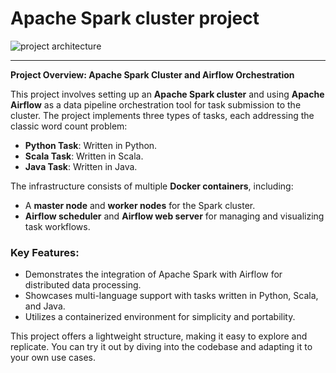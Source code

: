 # Apache Spark cluster project
![project architecture]('saprkingflow.drawio.png')

---

**Project Overview: Apache Spark Cluster and Airflow Orchestration**  

This project involves setting up an **Apache Spark cluster** and using **Apache Airflow** as a data pipeline orchestration tool for task submission to the cluster. The project implements three types of tasks, each addressing the classic word count problem:  
- **Python Task**: Written in Python.  
- **Scala Task**: Written in Scala.  
- **Java Task**: Written in Java.  

The infrastructure consists of multiple **Docker containers**, including:  
- A **master node** and **worker nodes** for the Spark cluster.  
- **Airflow scheduler** and **Airflow web server** for managing and visualizing task workflows.  

### Key Features:  
- Demonstrates the integration of Apache Spark with Airflow for distributed data processing.  
- Showcases multi-language support with tasks written in Python, Scala, and Java.  
- Utilizes a containerized environment for simplicity and portability.  

This project offers a lightweight structure, making it easy to explore and replicate. You can try it out by diving into the codebase and adapting it to your own use cases.
